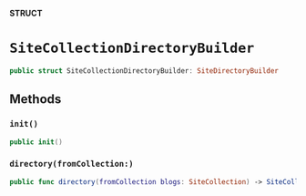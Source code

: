 **STRUCT**

# `SiteCollectionDirectoryBuilder`

```swift
public struct SiteCollectionDirectoryBuilder: SiteDirectoryBuilder
```

## Methods
### `init()`

```swift
public init()
```

### `directory(fromCollection:)`

```swift
public func directory(fromCollection blogs: SiteCollection) -> SiteCollectionDirectory
```
